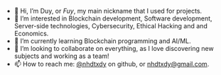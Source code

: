 - 👋 Hi, I’m Duy, or *Fuy*, my main nickname that I used for projects.
- 👀 I’m interested in Blockchain development, Software development, Server-side technologies, Cybersecurity, Ethical Hacking and and Economics.
- 🌱 I’m currently learning Blockchain programming and AI/ML.
- 💞️ I’m looking to collaborate on everything, as I love discovering new subjects and working as a team!
- 📫 How to reach me: [@nhdtxdy](https://github.com/nhdtxdy) on github, or nhdtxdy@gmail.com.

<!---
nhdtxdy/nhdtxdy is a ✨ special ✨ repository because its `README.md` (this file) appears on your GitHub profile.
You can click the Preview link to take a look at your changes.
--->
